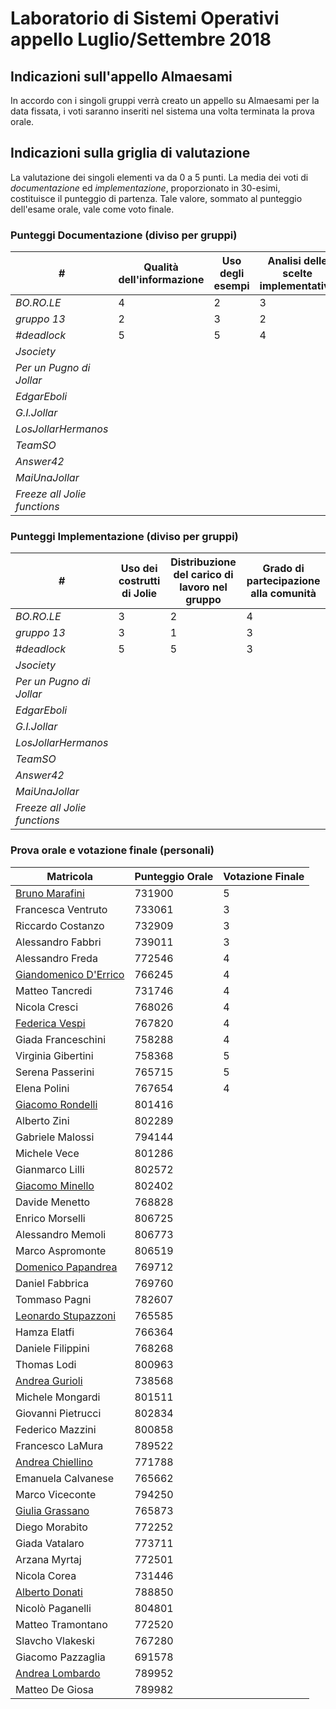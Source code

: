 # Laboratorio di Sistemi Operativi appello Luglio/Settembre 2018

## Indicazioni sull'appello Almaesami
In accordo con i singoli gruppi verrà creato un appello su Almaesami per la data fissata, i voti saranno inseriti nel sistema una volta terminata la prova orale.

## Indicazioni sulla griglia di valutazione
La valutazione dei singoli elementi va da 0 a 5 punti. La media dei voti di *documentazione* ed *implementazione*, proporzionato in 30-esimi, costituisce il punteggio di partenza. Tale valore, sommato al punteggio dell'esame orale, vale come voto finale.

### Punteggi Documentazione (diviso per gruppi)
| # | Qualità dell'informazione | Uso degli esempi | Analisi delle scelte implementative |
|---|---|---|---|
| *BO.RO.LE* | 4 | 2 | 3 |
| *gruppo 13* | 2 | 3 | 2 |
| *#deadlock* | 5 | 5 | 4 |
| *Jsociety* |  |  |  |
| *Per un Pugno di Jollar* |  |  |  |
| *EdgarEboli* |  |  |  |
| *G.I.Jollar* |  |  |  |
| *LosJollarHermanos* |  |  |  |
| *TeamSO* |  |  |  |
| *Answer42* |  |  |  |
| *MaiUnaJollar* |  |  |  |
| *Freeze all Jolie functions* |  |  |  |

### Punteggi Implementazione (diviso per gruppi)
| # | Uso dei costrutti di Jolie | Distribuzione del carico di lavoro nel gruppo | Grado di partecipazione alla comunità |
|---|---|---|---|
| *BO.RO.LE* | 3 | 2 | 4 |
| *gruppo 13* | 3 | 1 | 3 |
| *#deadlock* | 5 | 5 | 3 |
| *Jsociety* |  |  |  |
| *Per un Pugno di Jollar* |  |  |  |
| *EdgarEboli* |  |  |  |
| *G.I.Jollar* |  |  |  |
| *LosJollarHermanos* |  |  |  |
| *TeamSO* |  |  |  |
| *Answer42* |  |  |  |
| *MaiUnaJollar* |  |  |  |
| *Freeze all Jolie functions* |  |  |  |


### Prova orale e votazione finale (personali)
| Matricola | Punteggio Orale | Votazione Finale |
|---|---|---|
| [Bruno Marafini](mailto:bruno.marafini@studio.unibo.it) |  731900 | 5 | 23 |
| Francesca Ventruto | 733061 | 3 | 21 |
| Riccardo Costanzo | 732909 | 3 | 21 |
| Alessandro Fabbri | 739011 | 3 | 21 |
| Alessandro Freda | 772546 | 4 | 22 |
| [Giandomenico D'Errico](mailto:giandomenico.derrico@studio.unibo.it)| 766245| 4 | 18 |
| Matteo Tancredi | 731746 | 4 | 18 |
| Nicola Cresci | 768026 | 4 | 18 |
| [Federica Vespi](mailto:federica.vespi@studio.unibo.it) |  767820 | 4 | 31 |
| Giada Franceschini | 758288 | 4 | 31 |
| Virginia Gibertini | 758368 | 5 | 32 |
| Serena Passerini | 765715 | 5 | 32 |
| Elena Polini | 767654 | 4 | 31 |
| [Giacomo Rondelli](mailto:giacomo.rondelli2@studio.unibo.it) |  801416 |  | |
| Alberto Zini | 802289 | | |
| Gabriele Malossi | 794144 | | |
| Michele Vece | 801286 | | |
| Gianmarco Lilli | 802572 | | |
| [Giacomo Minello](mailto:mailto:giacomo.minello@studio.unibo.it) |  802402 | | |
| Davide Menetto | 768828 | | |
| Enrico Morselli | 806725 | | |
| Alessandro Memoli | 806773 | | |
| Marco Aspromonte | 806519 | | | 
| [Domenico Papandrea](mailto:domenico.papandrea@studio.unibo.it) | 769712 | | |
| Daniel Fabbrica | 769760 | | |
| Tommaso Pagni | 782607 | | |
| [Leonardo Stupazzoni](mailto:leonardo.stupazzoni@studio.unibo.it) |  765585 |  | |
| Hamza Elatfi | 766364 |  | |
| Daniele Filippini | 768268 |  | |
| Thomas Lodi | 800963 | | |
| [Andrea Gurioli](mailto:andrea.gurioli2@studio.unibo.it) | 738568 | | |
| Michele Mongardi  | 801511 | | |
| Giovanni Pietrucci  | 802834 | | |
| Federico Mazzini  | 800858 | | |
| Francesco LaMura | 789522 | | |
| [Andrea Chiellino](mailto:andrea.chiellino@studio.unibo.it) | 771788|  | |
| Emanuela Calvanese| 765662|  | |
| Marco Viceconte| 794250| | |
| [Giulia Grassano](mailto:giulia.grassano@studio.unibo.it) |  765873 |  | | 
| Diego Morabito | 772252 |  | |
| Giada Vatalaro | 773711 |  | |
| Arzana Myrtaj | 772501 |  | |
| Nicola Corea | 731446 |  | |
| [Alberto Donati](mailto:alberto.donati6@studio.unibo.it) | 788850 | | | 
| Nicolò Paganelli | 804801 | | | 
| Matteo Tramontano | 772520 | | | 
| Slavcho Vlakeski | 767280 | | | 
| Giacomo Pazzaglia | 691578 | | | 
| [Andrea Lombardo](mailto:andrea.lombardo7@studio.unibo.it) | 789952 | | | 
| Matteo De Giosa | 789982 | | | 
